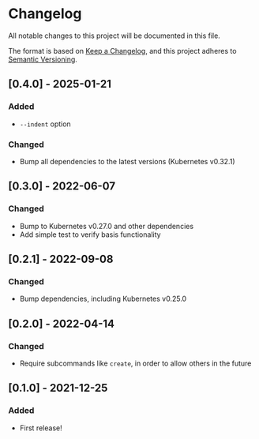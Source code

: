 # Changelog
All notable changes to this project will be documented in this file.

The format is based on [Keep a Changelog](https://keepachangelog.com/en/1.0.0/),
and this project adheres to [Semantic Versioning](https://semver.org/spec/v2.0.0.html).

## [0.4.0] - 2025-01-21

### Added

* `--indent` option

### Changed

* Bump all dependencies to the latest versions (Kubernetes v0.32.1)

## [0.3.0] - 2022-06-07
### Changed
* Bump to Kubernetes v0.27.0 and other dependencies
* Add simple test to verify basis functionality

## [0.2.1] - 2022-09-08
### Changed
* Bump dependencies, including Kubernetes v0.25.0

## [0.2.0] - 2022-04-14
### Changed
* Require subcommands like `create`, in order to allow others in the future

## [0.1.0] - 2021-12-25
### Added
* First release!
